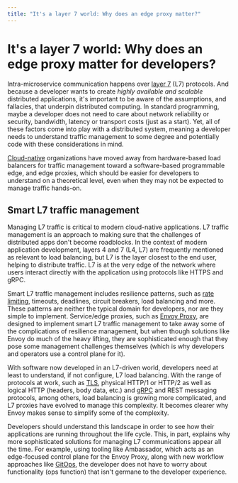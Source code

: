 ```yaml
---
title: "It's a layer 7 world: Why does an edge proxy matter?"
---
```

# It's a layer 7 world: Why does an edge proxy matter for developers?

Intra-microservice communication happens over [layer 7](/learn/kubernetes-glossary/layer-7/) (L7) protocols. And because a developer wants to create _highly available and scalable_ distributed applications, it's important to be aware of the assumptions, and fallacies, that underpin distributed computing. In standard programming, maybe a developer does not need to care about network reliability or security, bandwidth, latency or transport costs (just as a start). Yet, all of these factors come into play with a distributed system, meaning a developer needs to understand traffic management to some degree and potentially code with these considerations in mind. 

[Cloud-native](/learn/kubernetes-glossary/load-balancer/) organizations have moved away from hardware-based load balancers for traffic management toward a software-based programmable edge, and edge proxies, which should be easier for developers to understand on a theoretical level, even when they may not be expected to manage traffic hands-on. 

## Smart L7 traffic management

Managing L7 traffic is critical to modern cloud-native applications. L7 traffic management is an approach to making sure that the challenges of distributed apps don't become roadblocks. In the context of modern application development, layers 4 and 7 (L4, L7) are frequently mentioned as relevant to load balancing, but L7 is the layer closest to the end user, helping to distribute traffic. L7 is at the very edge of the network where users interact directly with the application using protocols like HTTPS and gRPC. 

Smart L7 traffic management includes resilience patterns, such as [rate limiting](/docs/edge-stack/latest/topics/running/services/rate-limit-service/), timeouts, deadlines, circuit breakers, load balancing and more. These patterns are neither the typical domain for developers, nor are they simple to implement. Service/edge proxies, such as [Envoy Proxy](/resources/getting-started-envoyproxy-microservices-resilience/), are designed to implement smart L7 traffic management to take away some of the complications of resilience management, but when though solutions like Envoy do much of the heavy lifting, they are sophisticated enough that they pose some management challenges themselves (which is why developers and operators use a control plane for it).

With software now developed in an L7-driven world, developers need at least to understand, if not configure, L7 load balancing. With the range of protocols at work, such as [TLS](/docs/edge-stack/latest/topics/running/tls/), physical HTTP/1 or HTTP/2 as well as logical HTTP (headers, body data, etc.) and [gRPC](/docs/edge-stack/latest/howtos/grpc/) and REST messaging protocols, among others, load balancing is growing more complicated, and L7 proxies have evolved to manage this complexity. It becomes clearer why Envoy makes sense to simplify some of the complexity.

Developers should understand this landscape in order to see how their applications are running throughout the life cycle. This, in part, explains why more sophisticated solutions for managing L7 communications appear all the time. For example, using tooling like Ambassador, which acts as an edge-focused control plane for the Envoy Proxy, along with new workflow approaches like [GitOps](/docs/argo/latest/concepts/gitops/), the developer does not have to worry about functionality (ops function) that isn't germane to the developer experience. 
